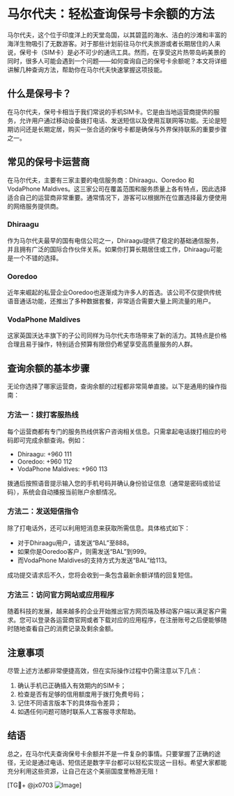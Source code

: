 # 马尔代夫：轻松查询保号卡余额的方法

马尔代夫，这个位于印度洋上的天堂岛国，以其碧蓝的海水、洁白的沙滩和丰富的海洋生物吸引了无数游客。对于那些计划前往马尔代夫旅游或者长期居住的人来说，保号卡（SIM卡）是必不可少的通讯工具。然而，在享受这片热带岛屿美景的同时，很多人可能会遇到一个问题——如何查询自己的保号卡余额呢？本文将详细讲解几种查询方法，帮助你在马尔代夫快速掌握这项技能。

## 什么是保号卡？

在马尔代夫，保号卡相当于我们常说的手机SIM卡。它是由当地运营商提供的服务，允许用户通过移动设备拨打电话、发送短信以及使用互联网等功能。无论是短期访问还是长期定居，购买一张合适的保号卡都是确保与外界保持联系的重要步骤之一。

## 常见的保号卡运营商

在马尔代夫，主要有三家主要的电信服务商：Dhiraagu、Ooredoo 和 VodaPhone Maldives。这三家公司在覆盖范围和服务质量上各有特点，因此选择适合自己的运营商非常重要。通常情况下，游客可以根据所在位置选择最方便使用的网络服务提供商。

### Dhiraagu
作为马尔代夫最早的国有电信公司之一，Dhiraagu提供了稳定的基础通信服务，并且拥有广泛的国际合作伙伴关系。如果你打算长期居住或工作，Dhiraagu可能是一个不错的选择。

### Ooredoo
近年来崛起的私营企业Ooredoo也逐渐成为许多人的首选。该公司不仅提供传统语音通话功能，还推出了多种数据套餐，非常适合需要大量上网流量的用户。

### VodaPhone Maldives
这家英国沃达丰旗下的子公司同样为马尔代夫市场带来了新的活力。其特点是价格合理且易于操作，特别适合预算有限但仍希望享受高质量服务的人群。

## 查询余额的基本步骤

无论你选择了哪家运营商，查询余额的过程都非常简单直接。以下是通用的操作指南：

### 方法一：拨打客服热线
每个运营商都有专门的服务热线供客户咨询相关信息。只需拿起电话拨打相应的号码即可完成余额查询。例如：
- Dhiraagu: +960 111
- Ooredoo: +960 112
- VodaPhone Maldives: +960 113

拨通后按照语音提示输入您的手机号码并确认身份验证信息（通常是密码或验证码），系统会自动播报当前账户余额情况。

### 方法二：发送短信指令
除了打电话外，还可以利用短消息来获取所需信息。具体格式如下：
- 对于Dhiraagu用户，请发送“BAL”至888。
- 如果你是Ooredoo客户，则需发送“BAL”到999。
- 而VodaPhone Maldives的支持方式为发送“BAL”给113。

成功提交请求后不久，您将会收到一条包含最新余额详情的回复短信。

### 方法三：访问官方网站或应用程序
随着科技的发展，越来越多的企业开始推出官方网页端及移动客户端以满足客户需求。您可以登录各运营商官网或者下载对应的应用程序，在注册账号之后便能够随时随地查看自己的消费记录及剩余金额。

## 注意事项

尽管上述方法都非常便捷高效，但在实际操作过程中仍需注意以下几点：
1. 确认手机已正确插入有效期内的SIM卡；
2. 检查是否有足够的信用额度用于拨打免费号码；
3. 记住不同语言版本下的具体指令差异；
4. 如遇任何问题可随时联系人工客服寻求帮助。

## 结语

总之，在马尔代夫查询保号卡余额并不是一件复杂的事情。只要掌握了正确的途径，无论是通过电话、短信还是数字平台都可以轻松实现这一目标。希望大家都能充分利用这些资源，让自己在这个美丽国度里畅游无阻！

[TG💪+ @jx0703 ![Image](https://github.com/user-attachments/assets/dbca1d08-cadb-493c-b0ec-ad6f7a83f270)]